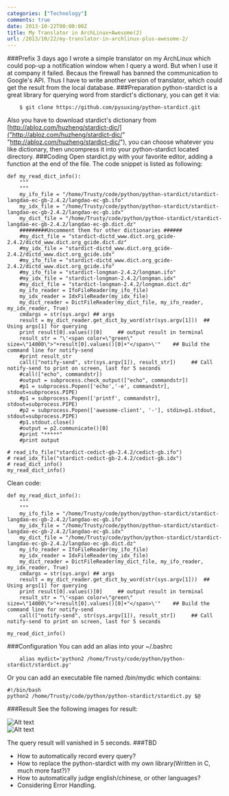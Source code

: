 ```yaml
---
categories: ["Technology"]
comments: true
date: 2013-10-22T00:00:00Z
title: My Translator in ArchLinux+Awesome(2)
url: /2013/10/22/my-translator-in-archlinux-plus-awesome-2/
---
```


###Prefix
3 days ago I wrote a simple translator on my ArchLinux which could pop-up a notification window when I query a word. But when I use it at company it failed. Becaus the firewall has banned the communication to Google's API. Thus I have to write another version of translator, which could get the result from the local database. 
###Preparation
python-stardict is a great library for querying word from stardict's dictionary, you can get it via:

```
	$ git clone https://github.com/pysuxing/python-stardict.git
```

Also you have to download stardict's dictionary from [http://abloz.com/huzheng/stardict-dic/]("http://abloz.com/huzheng/stardict-dic/" "http://abloz.com/huzheng/stardict-dic/"), you can choose whatever you like dictionary, then uncompress it into your python-stardict located directory.
###Coding
Open stardict.py with your favorite editor, adding a function at the end of the file. The code snippet is listed as following:
```
def my_read_dict_info():
    """
    """
    my_ifo_file = "/home/Trusty/code/python/python-stardict/stardict-langdao-ec-gb-2.4.2/langdao-ec-gb.ifo"
    my_idx_file = "/home/Trusty/code/python/python-stardict/stardict-langdao-ec-gb-2.4.2/langdao-ec-gb.idx"
    my_dict_file = "/home/Trusty/code/python/python-stardict/stardict-langdao-ec-gb-2.4.2/langdao-ec-gb.dict.dz"
    #########Uncomment them for other dictionaries ######
    #my_dict_file = "stardict-dictd_www.dict.org_gcide-2.4.2/dictd_www.dict.org_gcide.dict.dz"
    #my_idx_file = "stardict-dictd_www.dict.org_gcide-2.4.2/dictd_www.dict.org_gcide.idx"
    #my_ifo_file = "stardict-dictd_www.dict.org_gcide-2.4.2/dictd_www.dict.org_gcide.ifo"
    #my_ifo_file = "stardict-longman-2.4.2/longman.ifo"
    #my_idx_file = "stardict-longman-2.4.2/longman.idx"
    #my_dict_file = "stardict-longman-2.4.2/longman.dict.dz"
    my_ifo_reader = IfoFileReader(my_ifo_file)
    my_idx_reader = IdxFileReader(my_idx_file)
    my_dict_reader = DictFileReader(my_dict_file, my_ifo_reader, my_idx_reader, True)
    cmdargs = str(sys.argv) ## args
    result = my_dict_reader.get_dict_by_word(str(sys.argv[1]))  ## Using args[1] for querying
    print result[0].values()[0]		## output result in terminal
    result_str = "\'<span color=\"green\" size=\"14000\">"+result[0].values()[0]+"</span>\'"	## Build the command line for notify-send
    #print result_str
    call(["notify-send", str(sys.argv[1]), result_str])		## Call notify-send to print on screen, last for 5 seconds
    #call(["echo", commandstr])
    #output = subprocess.check_output(["echo", commandstr])
    #p1 = subprocess.Popen(['echo','-e', commandstr], stdout=subprocess.PIPE)
    #p1 = subprocess.Popen(['printf', commandstr], stdout=subprocess.PIPE)
    #p2 = subprocess.Popen(['awesome-client', '-'], stdin=p1.stdout, stdout=subprocess.PIPE)
    #p1.stdout.close()
    #output = p2.communicate()[0]
    #print "*****"
    #print output

# read_ifo_file("stardict-cedict-gb-2.4.2/cedict-gb.ifo")
# read_idx_file("stardict-cedict-gb-2.4.2/cedict-gb.idx")
# read_dict_info()
my_read_dict_info()
```

Clean code:
```
def my_read_dict_info():
    """
    """
    my_ifo_file = "/home/Trusty/code/python/python-stardict/stardict-langdao-ec-gb-2.4.2/langdao-ec-gb.ifo"
    my_idx_file = "/home/Trusty/code/python/python-stardict/stardict-langdao-ec-gb-2.4.2/langdao-ec-gb.idx"
    my_dict_file = "/home/Trusty/code/python/python-stardict/stardict-langdao-ec-gb-2.4.2/langdao-ec-gb.dict.dz"
    my_ifo_reader = IfoFileReader(my_ifo_file)
    my_idx_reader = IdxFileReader(my_idx_file)
    my_dict_reader = DictFileReader(my_dict_file, my_ifo_reader, my_idx_reader, True)
    cmdargs = str(sys.argv) ## args
    result = my_dict_reader.get_dict_by_word(str(sys.argv[1]))  ## Using args[1] for querying
    print result[0].values()[0]		## output result in terminal
    result_str = "\'<span color=\"green\" size=\"14000\">"+result[0].values()[0]+"</span>\'"	## Build the command line for notify-send
    call(["notify-send", str(sys.argv[1]), result_str])		## Call notify-send to print on screen, last for 5 seconds

my_read_dict_info()
```
###Configuration
You can add an alias into your ~/.bashrc

```
	alias mydict='python2 /home/Trusty/code/python/python-stardict/stardict.py'
```

Or you can add an executable file named /bin/mydic which contains:
```
#!/bin/bash
python2 /home/Trusty/code/python/python-stardict/stardict.py $@
```
###Result
See the following images for result:  

![Alt text](/images/translator2_0.jpg "translator0")  
![Alt text](/images/translator2_1.jpg "translator1")

The query result will vanished in 5 seconds.
###TBD
- How to automatically record every query?
- How to replace the python-stardict with my own library(Written in C, much more fast?)? 
- How to automatically judge english/chinese, or other languages? 
- Considering Error Handling. 
